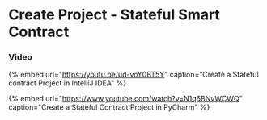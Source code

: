 # Create Project - Stateful Smart Contract

### Video

{% embed url="https://youtu.be/ud-voY0BT5Y" caption="Create a Stateful contract Project in IntelliJ IDEA" %}

{% embed url="https://www.youtube.com/watch?v=N1q6BNvWCWQ" caption="Create a Stateful Contract Project in PyCharm" %}



